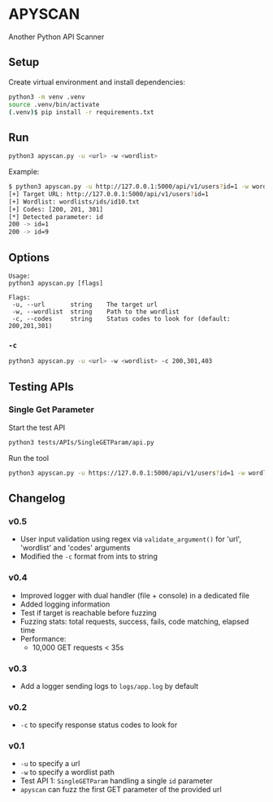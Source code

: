 # APYSCAN

Another Python API Scanner

## Setup

Create virtual environment and install dependencies:

```bash
python3 -m venv .venv
source .venv/bin/activate
(.venv)$ pip install -r requirements.txt
```

## Run

```bash
python3 apyscan.py -u <url> -w <wordlist>
```

Example:

```bash
$ python3 apyscan.py -u http://127.0.0.1:5000/api/v1/users?id=1 -w wordlists/ids/id10.txt
[+] Target URL: http://127.0.0.1:5000/api/v1/users?id=1
[+] Wordlist: wordlists/ids/id10.txt
[+] Codes: [200, 201, 301]
[*] Detected parameter: id
200 -> id=1
200 -> id=9
```

## Options

```text
Usage:
python3 apyscan.py [flags]

Flags:
 -u, --url       string    The target url
 -w, --wordlist  string    Path to the wordlist
 -c, --codes     string    Status codes to look for (default: 200,201,301)
```

### `-c`

```bash
python3 apyscan.py -u <url> -w <wordlist> -c 200,301,403
```

## Testing APIs

### Single Get Parameter

Start the test API

```bash
python3 tests/APIs/SingleGETParam/api.py
```

Run the tool

```bash
python3 apyscan.py -u https://127.0.0.1:5000/api/v1/users?id=1 -w wordlists/ids/id1000.txt
```

## Changelog

### v0.5

- User input validation using regex via `validate_argument()` for 'url', 'wordlist' and 'codes' arguments
- Modified the `-c` format from ints to string

### v0.4

- Improved logger with dual handler (file + console) in a dedicated file
- Added logging information
- Test if target is reachable before fuzzing
- Fuzzing stats: total requests, success, fails, code matching, elapsed time
- Performance:
  - 10,000 GET requests < 35s

### v0.3

- Add a logger sending logs to `logs/app.log` by default

### v0.2

- `-c` to specify response status codes to look for

### v0.1

- `-u` to specify a url
- `-w` to specify a wordlist path
- Test API 1: `SingleGETParam` handling a single `id` parameter
- `apyscan` can fuzz the first GET parameter of the provided url
